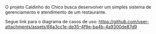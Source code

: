 O projeto Caldinho do Chico busca desenvolver um simples sistema de gerenciamento e atendimento de um restaurante.

Segue link para o diagrama de casos de uso: https://github.com/user-attachments/assets/66a3cc1e-de35-4f9e-ba4b-4a9300de87d9
